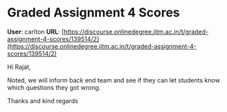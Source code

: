 # Graded Assignment 4 Scores

**User**: carlton
**URL**: [https://discourse.onlinedegree.iitm.ac.in/t/graded-assignment-4-scores/139514/2](https://discourse.onlinedegree.iitm.ac.in/t/graded-assignment-4-scores/139514/2)

Hi Rajat,

Noted, we will inform back end team and see if they can let students know which questions they got wrong.

Thanks and kind regards
